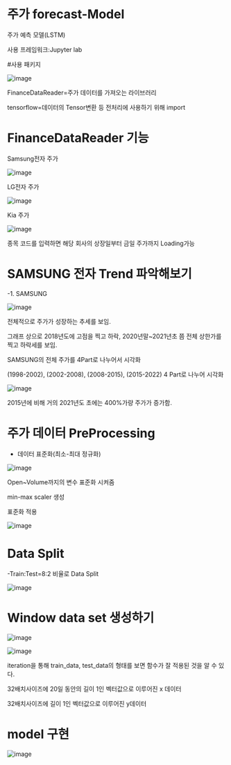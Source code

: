 # 주가 forecast-Model

주가 예측 모델(LSTM)

사용 프레임워크:Jupyter lab

#사용 패키지

![image](https://user-images.githubusercontent.com/104436260/209777192-fea91ce3-5ec3-4818-a932-668fff671a6a.png)

FinanceDataReader=주가 데이터를 가져오는 라이브러리

tensorflow=데이터의 Tensor변환 등 전처리에 사용하기 위해 import

# FinanceDataReader 기능

Samsung전자 주가

![image](https://user-images.githubusercontent.com/104436260/209778000-92a0b0a6-b92d-4930-873b-350966ef557b.png)

LG전자 주가

![image](https://user-images.githubusercontent.com/104436260/209778083-3d51e2fe-b7ea-4d7e-9059-8b755af46cb6.png)

Kia 주가

![image](https://user-images.githubusercontent.com/104436260/209778117-84ccefc7-1068-4537-ba68-c2cb5003c930.png)

종목 코드를 입력하면 해당 회사의 상장일부터 금일 주가까지 Loading가능

# SAMSUNG 전자 Trend 파악해보기

-1. SAMSUNG

![image](https://user-images.githubusercontent.com/104436260/209778563-d04a9434-ca74-4b23-97ba-740901f6778c.png)

전체적으로 주가가 성장하는 추세를 보임.

그래프 상으로 2018년도에 고점을 찍고 하락, 2020년말~2021년초 쯤 전체 상한가를 찍고 하락세를 보임.

SAMSUNG의 전체 주가를 4Part로 나누어서 시각화

(1998-2002), (2002-2008), (2008-2015), (2015-2022) 4 Part로 나누어 시각화

![image](https://user-images.githubusercontent.com/104436260/209779297-b1375355-ccd4-4cae-b2b9-a0f1f9c8ea7d.png)

2015년에 비해 거의 2021년도 초에는 400%가량 주가가 증가함.

# 주가 데이터 PreProcessing

- 데이터 표준화(최소-최대 정규화)

![image](https://user-images.githubusercontent.com/104436260/209780124-348d8a5b-212c-4153-a425-92ff39a0d3e1.png)

Open~Volume까지의 변수 표준화 시켜줌

min-max scaler 생성

표준화 적용

![image](https://user-images.githubusercontent.com/104436260/209889092-038f6911-4e77-4f35-9b6c-9a45c00c43a6.png)

# Data Split

-Train:Test=8:2 비율로 Data Split

![image](https://user-images.githubusercontent.com/104436260/209889323-efb3d7b2-4dfa-4a4a-86ac-b3557d435b15.png)

# Window data set 생성하기

![image](https://user-images.githubusercontent.com/104436260/209889455-78bf1228-d658-40fa-9602-742c07df9b75.png)

![image](https://user-images.githubusercontent.com/104436260/209890017-e104c484-5fe4-48a6-9967-0fe9d2ef32c2.png)

iteration을 통해 train_data, test_data의 형태를 보면 함수가 잘 적용된 것을 알 수 있다.

32배치사이즈에 20일 동안의 길이 1인 벡터값으로 이루어진 x 데이터

32배치사이즈에 길이 1인 벡터값으로 이루어진 y데이터

# model 구현

![image](https://user-images.githubusercontent.com/104436260/209890952-8809ec8c-e6a2-49e5-a322-e3edc115b456.png)



